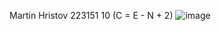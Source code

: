 Martin Hristov 223151
10 (C = E - N + 2)
![image](https://github.com/MartinHristov77/SI_2024_lab2_223151/assets/167034019/6126c026-e70a-415d-895d-66cf022a2b49)
